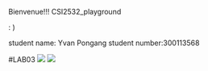 Bienvenue!!! CSI2532_playground 

 : )

student name:  Yvan Pongang
student number:300113568

#LAB03
![](path/to/IMG-1016.jpg.JPG)
![](path/to/IMG-1017.jpg.JPG)
